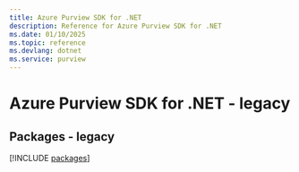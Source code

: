 ```yaml
---
title: Azure Purview SDK for .NET
description: Reference for Azure Purview SDK for .NET
ms.date: 01/10/2025
ms.topic: reference
ms.devlang: dotnet
ms.service: purview
---
```

# Azure Purview SDK for .NET - legacy
## Packages - legacy
[!INCLUDE [packages](purview-index.md)]